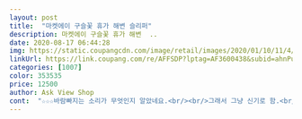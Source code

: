 ```yaml
---
layout: post 
title:  "마켓에이 구슬꽃 휴가 해변 슬리퍼" 
description: 마켓에이 구슬꽃 휴가 해변  ..
date: 2020-08-17 06:44:28 
img: https://static.coupangcdn.com/image/retail/images/2020/01/10/11/4/8d93465b-9173-4883-a5a5-4a93fc929310.jpg 
linkUrl: https://link.coupang.com/re/AFFSDP?lptag=AF3600438&subid=ahnPublicAsk&pageKey=1172753656&itemId=2150976052&vendorItemId=70149290987&traceid=V0-113-a0c68fcb86178229 
categories: [1007] 
color: 353535 
price: 12500 
author: Ask View Shop 
cont:  "☆☆☆바람빠지는 소리가 무엇인지 알았네요.<br/><br/>그래서 그냥 신기로 함.<br/><br/>밑창 테두리에도 반짝이가 달려있어 더욱 예뻐요<br/>신발에 물이 묻으면 그 바람 빠지는 소리가 나네요.<br/>신발 쿠션에 물이 들어가서 그런가봐요.<br/><br/>작다기 보단 그냥 딱 맞는 느낌? 오늘 가게서 신고 나왔는데 큰 사이즈로 바꿨으면 발등 부분이 헐렁했을듯.<br/><br/>잠깐 신었는데 발등이 늘어난 느낌.<br/><br/>제가 운영하는 음식점 가게에서는 좀 화려하긴 하네요.<br/> ㅋㅋ<br/>주문후 후기에 작게나왔다 해서 더 큰 사이즈 주문하려다 250이 없기도 하구 가격이 1000원정도 하루 사이에 올랐어요.<br/><br/>평소사이즈245<br/>푹신하고 따갑지안아요 색감도좋고  다만 오래신으면 엄지쪽이까질듯한 불안감이잇어요  어쩔수없지만 ㅎㅎ 가격대비짱!!!!!<br/>푹신해서 좋아요.<br/> 다른 슬리퍼보다 많이 푹신해요.<br/><br/>화려하고 예뻐요 블링블링한게 맘에들어요<br/>화려해서 바캉스로는 짱.<br/><br/>" 
---
```

